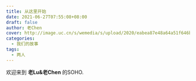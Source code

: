 ```yaml
---
title: 从这里开始
date: 2021-06-27T07:55:08+08:00
draft: false
author: 老Chen
cover: http://image.uc.cn/s/wemedia/s/upload/2020/eabea87e48a64a51f646bd378e7765f6.jpg
categories:
  - 我们的故事
tags:
  - 两人
---
```


欢迎来到 **老Lu&老Chen** 的SOHO.

